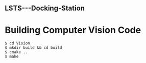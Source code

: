 ## LSTS---Docking-Station

# Building Computer Vision Code
```console
$ cd Vision
$ mkdir build && cd build
$ cmake ..
$ make
```